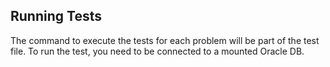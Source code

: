 ## Running Tests

The command to execute the tests for each problem will be part of the test
file. To run the test, you need to be connected to a mounted Oracle DB.
